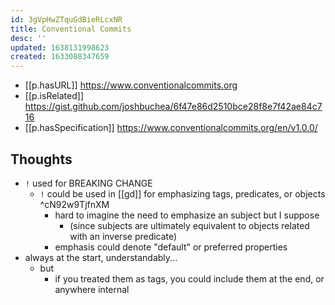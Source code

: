 ```yaml
---
id: 3gVpHwZTquGdBieRLcxNR
title: Conventional Commits
desc: ''
updated: 1638131998623
created: 1633088347659
---
```




- [[p.hasURL]] https://www.conventionalcommits.org 
- [[p.isRelated]] https://gist.github.com/joshbuchea/6f47e86d2510bce28f8e7f42ae84c716
- [[p.hasSpecification]] https://www.conventionalcommits.org/en/v1.0.0/

## Thoughts

- `!` used for BREAKING CHANGE
  - `!` could be used in [[gd]] for emphasizing tags, predicates, or objects  ^cN92w9TjfnXM
    - hard to imagine the need to emphasize an subject but I suppose 
      - (since subjects are ultimately equivalent to objects related with an inverse predicate)
    - emphasis could denote "default" or preferred properties
- always at the start, understandably... 
  - but
    - if you treated them as tags, you could include them at the end, or anywhere internal
